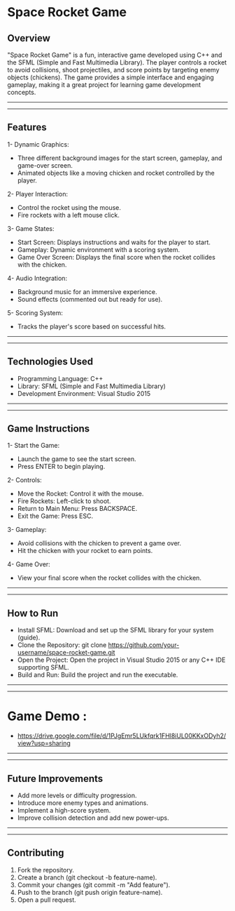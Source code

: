 # Space Rocket Game

## Overview
"Space Rocket Game" is a fun, interactive game developed using C++ and the SFML (Simple and Fast Multimedia Library). The player controls a rocket to avoid collisions, shoot projectiles, and score points by targeting enemy objects (chickens). The game provides a simple interface and engaging gameplay, making it a great project for learning game development concepts.

---
---

## Features

1- Dynamic Graphics:
 - Three different background images for the start screen, gameplay, and game-over screen.
 - Animated objects like a moving chicken and rocket controlled by the player.

2- Player Interaction:
 - Control the rocket using the mouse.
 - Fire rockets with a left mouse click.

3- Game States:
 - Start Screen: Displays instructions and waits for the player to start.
 - Gameplay: Dynamic environment with a scoring system.
 - Game Over Screen: Displays the final score when the rocket collides with the chicken.

4- Audio Integration:
 - Background music for an immersive experience.
 - Sound effects (commented out but ready for use).

5- Scoring System:
 - Tracks the player's score based on successful hits.

---
---

## Technologies Used
- Programming Language: C++
- Library: SFML (Simple and Fast Multimedia Library)
- Development Environment: Visual Studio 2015

---
---

## Game Instructions

1- Start the Game:
 - Launch the game to see the start screen.
 - Press ENTER to begin playing.

2- Controls:
 - Move the Rocket: Control it with the mouse.
 - Fire Rockets: Left-click to shoot.
 - Return to Main Menu: Press BACKSPACE.
 - Exit the Game: Press ESC.

3- Gameplay:
 - Avoid collisions with the chicken to prevent a game over.
 - Hit the chicken with your rocket to earn points.

4- Game Over:
 - View your final score when the rocket collides with the chicken.

---
---

## How to Run
- Install SFML: Download and set up the SFML library for your system (guide).
- Clone the Repository: git clone https://github.com/your-username/space-rocket-game.git
- Open the Project: Open the project in Visual Studio 2015 or any C++ IDE supporting SFML.
- Build and Run: Build the project and run the executable.

---
---

# Game Demo : 
- https://drive.google.com/file/d/1PJgEmr5LUkfqrk1FHl8iUL00KKxODyh2/view?usp=sharing

---
---

## Future Improvements
- Add more levels or difficulty progression.
- Introduce more enemy types and animations.
- Implement a high-score system.
- Improve collision detection and add new power-ups.

---
---

## Contributing
1. Fork the repository.
2. Create a branch (git checkout -b feature-name).
3. Commit your changes (git commit -m "Add feature").
4. Push to the branch (git push origin feature-name).
5. Open a pull request.
